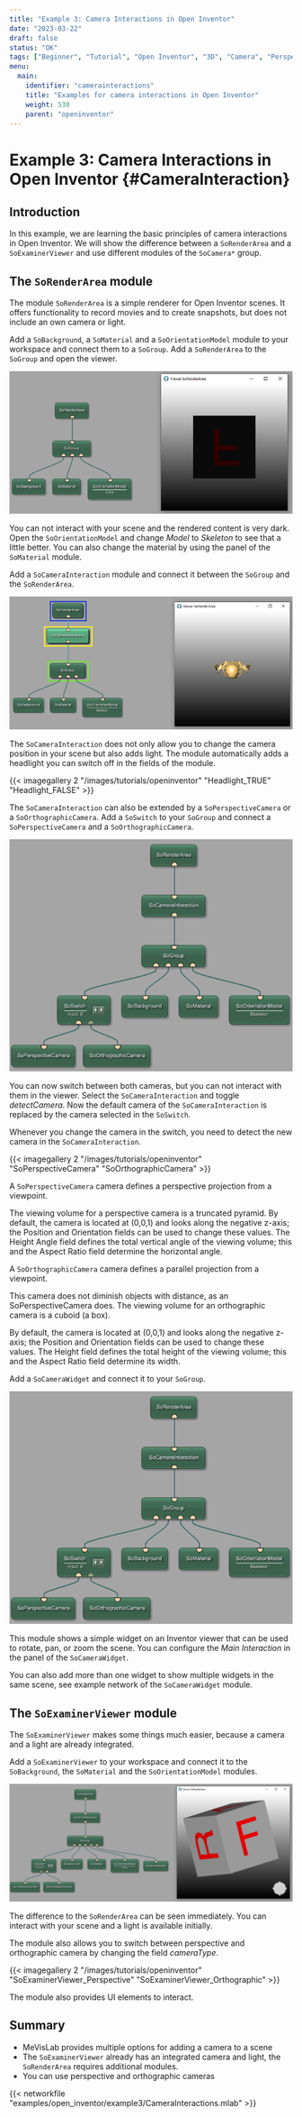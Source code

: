```yaml
---
title: "Example 3: Camera Interactions in Open Inventor"
date: "2023-03-22"
draft: false
status: "OK"
tags: ["Beginner", "Tutorial", "Open Inventor", "3D", "Camera", "Perspective Camera", "Orthographic Camera"]
menu: 
  main:
    identifier: "camerainteractions"
    title: "Examples for camera interactions in Open Inventor"
    weight: 530
    parent: "openinventor"
---
```


# Example 3: Camera Interactions in Open Inventor {#CameraInteraction}
## Introduction
In this example, we are learning the basic principles of camera interactions in Open Inventor. We will show the difference between a `SoRenderArea` and a `SoExaminerViewer` and use different modules of the `SoCamera*` group.

## The `SoRenderArea` module
The module `SoRenderArea` is a simple renderer for Open Inventor scenes. It offers functionality to record movies and to create snapshots, but does not include an own camera or light.

Add a `SoBackground`, a `SoMaterial` and a `SoOrientationModel` module to your workspace and connect them to a `SoGroup`. Add a `SoRenderArea` to the `SoGroup` and open the viewer.

![SoRenderArea without camera and lights](/images/tutorials/openinventor/Camera_1.png "SoRenderArea without camera and lights")

You can not interact with your scene and the rendered content is very dark. Open the `SoOrientationModel` and change *Model* to *Skeleton* to see that a little better. You can also change the material by using the panel of the `SoMaterial` module.

Add a `SoCameraInteraction` module and connect it between the `SoGroup` and the `SoRenderArea`.

![SoRenderArea with SoCameraInteraction](/images/tutorials/openinventor/Camera_2.png "SoRenderArea with SoCameraInteraction")

The `SoCameraInteraction` does not only allow you to change the camera position in your scene but also adds light. The module automatically adds a headlight you can switch off in the fields of the module.

{{< imagegallery 2 "/images/tutorials/openinventor" "Headlight_TRUE" "Headlight_FALSE" >}}

The `SoCameraInteraction` can also be extended by a `SoPerspectiveCamera` or a `SoOrthographicCamera`. Add a `SoSwitch` to your `SoGroup` and connect a `SoPerspectiveCamera` and a `SoOrthographicCamera`.

![SoPerspectiveCamera and SoOrthographicCamera](/images/tutorials/openinventor/Camera_3.png "SoPerspectiveCamera and SoOrthographicCamera")

You can now switch between both cameras, but you can not interact with them in the viewer. Select the `SoCameraInteraction` and toggle *detectCamera*. Now the default camera of the `SoCameraInteraction` is replaced by the camera selected in the `SoSwitch`. 

Whenever you change the camera in the switch, you need to detect the new camera in the `SoCameraInteraction`.

{{< imagegallery 2 "/images/tutorials/openinventor" "SoPerspectiveCamera" "SoOrthographicCamera" >}}

A `SoPerspectiveCamera` camera defines a perspective projection from a viewpoint.

The viewing volume for a perspective camera is a truncated pyramid. By default, the camera is located at (0,0,1) and looks along the negative z-axis; the Position and Orientation fields can be used to change these values. The Height Angle field defines the total vertical angle of the viewing volume; this and the Aspect Ratio field determine the horizontal angle.

A `SoOrthographicCamera` camera defines a parallel projection from a viewpoint.

This camera does not diminish objects with distance, as an SoPerspectiveCamera does. The viewing volume for an orthographic camera is a cuboid (a box).

By default, the camera is located at (0,0,1) and looks along the negative z-axis; the Position and Orientation fields can be used to change these values. The Height field defines the total height of the viewing volume; this and the Aspect Ratio field determine its width.

Add a `SoCameraWidget` and connect it to your `SoGroup`. 

![SoCameraWidget](/images/tutorials/openinventor/Camera_3.png "SoCameraWidget")

This module shows a simple widget on an Inventor viewer that can be used to rotate, pan, or zoom the scene. You can configure the *Main Interaction* in the panel of the `SoCameraWidget`.

You can also add more than one widget to show multiple widgets in the same scene, see example network of the `SoCameraWidget` module.

## The `SoExaminerViewer` module
The `SoExaminerViewer` makes some things much easier, because a camera and a light are already integrated. 

Add a `SoExaminerViewer` to your workspace and connect it to the `SoBackground`, the `SoMaterial` and the `SoOrientationModel` modules.

![SoExaminerViewer](/images/tutorials/openinventor/Camera_4.png "SoExaminerViewer")

The difference to the `SoRenderArea` can be seen immediately. You can interact with your scene and a light is available initially.

The module also allows you to switch between perspective and orthographic camera by changing the field *cameraType*.

{{< imagegallery 2 "/images/tutorials/openinventor" "SoExaminerViewer_Perspective" "SoExaminerViewer_Orthographic" >}}

The module also provides UI elements to interact.

## Summary
* MeVisLab provides multiple options for adding a camera to a scene
* The `SoExaminerViewer` already has an integrated camera and light, the `SoRenderArea` requires additional modules.
* You can use perspective and orthographic cameras

{{< networkfile "examples/open_inventor/example3/CameraInteractions.mlab" >}}
